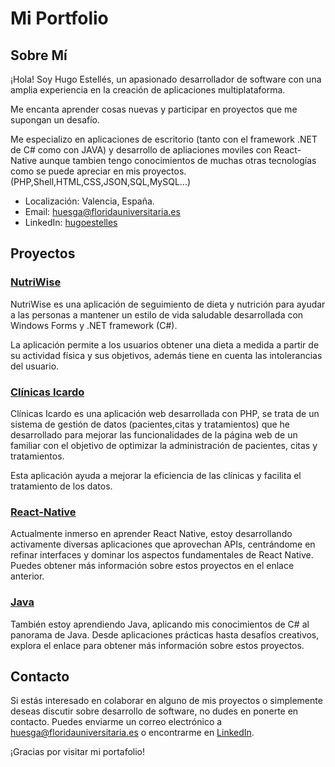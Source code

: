 # Mi Portfolio

## Sobre Mí
¡Hola! Soy Hugo Estellés, un apasionado desarrollador de software con una amplia experiencia en la creación de aplicaciones multiplataforma. 

Me encanta aprender cosas nuevas y participar en proyectos que me supongan un desafío.

Me especializo en aplicaciones de escritorio (tanto con el framework .NET de C# como con JAVA) y desarrollo de apliaciones moviles con React-Native aunque tambien tengo conocimientos de muchas otras tecnologías como se puede apreciar en mis proyectos.(PHP,Shell,HTML,CSS,JSON,SQL,MySQL...)

- Localización: Valencia, España.
- Email: huesga@floridauniversitaria.es
- LinkedIn: [hugoestelles](www.linkedin.com/in/hugoestelles)

## Proyectos

### [NutriWise](https://github.com/hugoestelles/NutriWise)
NutriWise es una aplicación de seguimiento de dieta y nutrición para ayudar a las personas a mantener un estilo de vida saludable desarrollada con Windows Forms y .NET framework (C#).
 
La aplicación permite a los usuarios obtener una dieta a medida a partir de su actividad física y sus objetivos, además tiene en cuenta las intolerancias del usuario.

### [Clínicas Icardo](https://github.com/hugoestelles/ClinicasIcardo)
Clínicas Icardo es una aplicación web desarrollada con PHP, se trata de un sistema de gestión de datos (pacientes,citas y tratamientos) que he desarrollado para mejorar las funcionalidades de la página web de un familiar con el objetivo de optimizar la administración de pacientes, citas y tratamientos.

Esta aplicación ayuda a mejorar la eficiencia de las clínicas y facilita el tratamiento de los datos.

### [React-Native](https://github.com/hugoestelles/React-Native)
Actualmente inmerso en aprender React Native, estoy desarrollando activamente diversas aplicaciones que aprovechan APIs, centrándome en refinar interfaces y dominar los aspectos fundamentales de React Native. Puedes obtener más información sobre estos proyectos en el enlace anterior.

### [Java](https://github.com/hugoestelles/Java/tree/main)
También estoy aprendiendo Java, aplicando mis conocimientos de C# al panorama de Java. Desde aplicaciones prácticas hasta desafíos creativos, explora el enlace para obtener más información sobre estos proyectos.

## Contacto
Si estás interesado en colaborar en alguno de mis proyectos o simplemente deseas discutir sobre desarrollo de software, no dudes en ponerte en contacto. Puedes enviarme un correo electrónico a huesga@floridauniversitaria.es o encontrarme en [LinkedIn](www.linkedin.com/in/hugoestelles).

¡Gracias por visitar mi portafolio!
